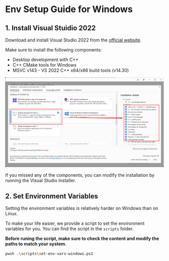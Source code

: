 # Env Setup Guide for Windows

## 1. Install Visual Stuidio 2022

Download and install Visual Studio 2022 from the [official website](https://visualstudio.microsoft.com/).

Make sure to install the following components:

- Desktop development with C++
- C++ CMake tools for Windows
- MSVC v143 - VS 2022 C++ x64/x86 build tools (v14.30)

![visual studio installer](imgs/visual-studio-installer.png)

If you missed any of the components, you can modify the installation by running the Visual Studio Installer.

## 2. Set Environment Variables

Setting the environment variables is relatively harder on Windows than on Linux. 

To make your life easier, we provide a script to set the environment variables for you. You can find the script in the `scripts` folder.

**Before runing the script, make sure to check the content and modify the paths to match your system.**

```bash
pwsh .\scripts\set-env-vars-windows.ps1
```